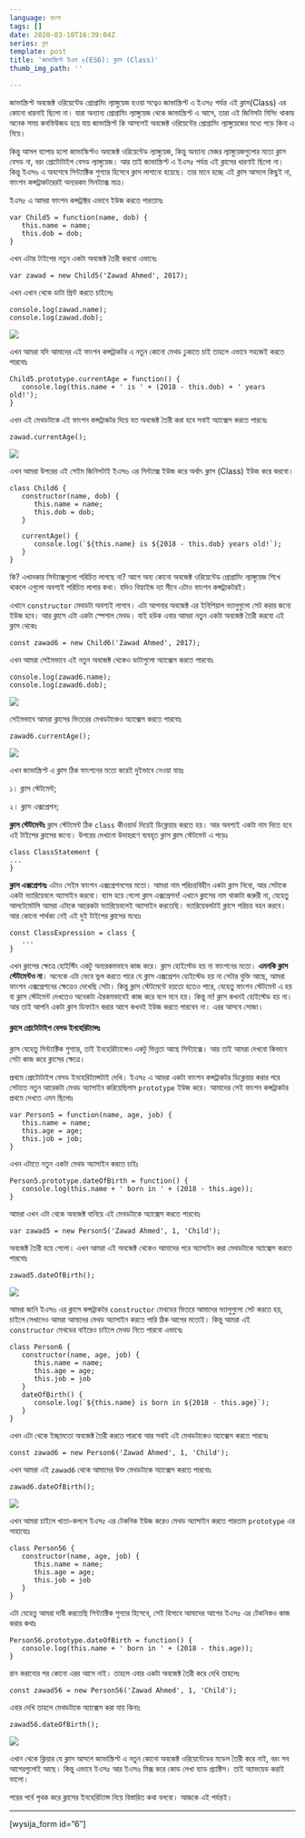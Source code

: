 ```yaml
---
language: বাংলা
tags: []
date: 2020-03-10T16:39:04Z
series: ব্লগ
template: post
title: 'জাভাস্ক্রিপ্ট ইএস ৬(ES6): ক্লাস (Class)'
thumb_img_path: ''

---
```

জাভাস্ক্রিপ্ট অবজেক্ট ওরিয়েন্টেড প্রোগ্রামিং ল্যাঙ্গুয়েজ হওয়া সত্বেও জাভাস্ক্রিপ্ট এ ইএস৫ পর্যন্ত এই ক্লাস(Class) এর কোনো ধারনাই ছিলো না। যারা অন্যান্য প্রোগ্রামিং ল্যাঙ্গুয়েজ থেকে জাভাস্ক্রিপ্ট এ আসে, তারা এই জিনিসটা মিসিং থাকায় অনেক সময় কনফিউজড হয়ে যায় জাভাস্ক্রিপ্ট কি আসলেই অবজেক্ট ওরিয়েন্টের প্রোগ্রামিং ল্যাঙ্গুয়েজের মধ্যে পড়ে কিনা এ নিয়ে।

কিন্তু আসল ব্যাপার হলো জাভাস্কিপ্টও অবজেক্ট ওরিয়েন্টেড ল্যাঙ্গুয়েজ, কিন্তু অন্যান্য মেজর ল্যাঙ্গুয়েজগুলোর মতো ক্লাস বেসড না, বরং প্রোটোটাইপ বেসড ল্যাঙ্গুয়েজ। আর তাই জাভাস্ক্রিপ্ট এ ইএস৫ পর্যন্ত এই ক্লাসের ধারণাই ছিলো না। কিন্তু ইএস৬ এ অবশেষে সিন্ট্যাক্টিক শুগ্যার হিসেবে ক্লাস লাগানো হয়েছে। তার মানে হচ্ছে এই ক্লাস আসলে কিছুই না, ফাংশন কন্সট্রাকটরেরই অন্যরকম সিনট্যাক্স মাত্র।

ইএস৫ এ আমরা ফাংশন কন্সট্রাক্টর এভাবে ইউজ করতে পারতামঃ

    var Child5 = function(name, dob) {
       this.name = name;
       this.dob = dob;
    }

এখন এটার টাইপের নতুন একটা অবজেক্ট তৈরী করবো এভাবেঃ

    var zawad = new Child5('Zawad Ahmed', 2017);

এখন এখান থেকে ডাটা প্রিন্ট করতে চাইলেঃ

    console.log(zawad.name);
    console.log(zawad.dob);

![](https://cdn-images-1.medium.com/max/800/1*F7JtzcT7Kdwrg941bHnwrQ.png)

এখন আমরা যদি আমাদের এই ফাংশন কন্সট্রাকটর এ নতুন কোনো মেথড ঢুকাতে চাই তাহলে এভাবে সহজেই করতে পারবোঃ

    Child5.prototype.currentAge = function() {
       console.log(this.name + ' is ' + (2018 - this.dob) + ' years old!');
    }

এখন এই মেথডটাকে এই ফাংশন কন্সট্রাকটর দিয়ে যত অবজেক্ট তৈরী করা হবে সবাই অ্যাক্সেস করতে পারবেঃ

    zawad.currentAge();

![](https://cdn-images-1.medium.com/max/800/1*aIdwerKh78Yc7N4yVEMdLA.png)

এখন আমরা উপরের এই সেইম জিনিসটাই ইএস৬ এর সিন্ট্যাক্স ইউজ করে অর্থাৎ ক্লাস (Class) ইউজ করে করবো।

    class Child6 {
       constructor(name, dob) {
          this.name = name;
          this.dob = dob;
       }
       
       currentAge() {
          console.log(`${this.name} is ${2018 - this.dob} years old!`);
       }
    }

কি? এখানকার সিন্ট্যাক্সগুলো পরিচিত লাগছে না? আগে অন্য কোনো অবজেক্ট ওরিয়েন্টেড প্রোগ্রামিং ল্যাঙ্গুয়েজ শিখে থাকলে এগুলো অবশ্যই পরিচিত লাগার কথা। যদিও বিহ্যাইন্ড দ্যা সীনে এটাও ফাংশন কন্সট্রাকটরই।

এখানে `constructor` মেথডটা অবশ্যই লাগবে। এটা আপনার অবজেক্ট এর ইনিশিয়াল ভ্যালুগুলো সেট করার জন্যে ইউজ হবে। আর ক্লাসে এটা একটা স্পেশাল মেথড। যাই হউক এবার আমরা নতুন একটা অবজেক্ট তৈরী করবো এই ক্লাস থেকেঃ

    const zawad6 = new Child6('Zawad Ahmed', 2017);

এখন আমরা সেইমভাবে এই নতুন অবজেক্ট থেকেও ডাটাগুলো অ্যাক্সেস করতে পারবোঃ

    console.log(zawad6.name);
    console.log(zawad6.dob);

![](https://cdn-images-1.medium.com/max/800/1*Of2DcPW0s60pkMjIQAM8Qg.png)

সেইমভাবে আমরা ক্লাসের ভিতরের মেথডটাকেও অ্যাক্সেস করতে পারবোঃ

    zawad6.currentAge();

![](https://cdn-images-1.medium.com/max/800/1*-QoEcIGLI0yWPOamrjG93g.png)

এখন জাভাস্ক্রিপ্ট এ ক্লাস ঠিক ফাংশনের মতো করেই দুইভাবে নেওয়া যায়ঃ

১। ক্লাস স্টেটমেন্ট;

২। ক্লাস এক্সপ্রেশন;

**ক্লাস স্টেটমেন্টঃ** ক্লাস স্টেটমেন্ট ঠিক `class` কীওয়ার্ড দিয়েই ডিক্লেয়ার করতে হয়। আর অবশ্যই একটা নাম দিতে হবে এই টাইপের ক্লাসের জন্যে। উপরের দেখানো উদাহরণে ব্যবহৃত ক্লাস ক্লাস স্টেটমেন্ট এ পড়েঃ

    class ClassStatement { 
    ...
    }

**ক্লাস এক্সপ্রেশনঃ** এটাও সেইম ফাংশন এক্সপ্রেশনসের মতো। আমরা নাম পরিচয়বিহীন একটা ক্লাস নিবো, আর সেটাকে একটা ভ্যারিয়েবলে অ্যাসাইন করবো। ব্যাস হয়ে গেলো ক্লাস এক্সপ্রেশন! এখানে ক্লাসের নাম থাকাটা জরুরী না, যেহেতু আলটেমেটলি আমরা এটাকে আরেকটা ভ্যারিয়েবলেই অ্যাসাইন করতেছি। ভ্যারিয়েবলটাই ক্লাসে পরিচয় বহন করবে। আর কোনো পার্থক্য নেই এই দুই টাইপের ক্লাসের মধ্যেঃ

    const ClassExpression = class {
       ...
    }

এখন ক্লাসের ক্ষেত্রে হোইস্টিং একটু অন্যরকমভাবে কাজ করে। ক্লাস হোইস্টেড হয় না ফাংশনের মতো। **এমনকি ক্লাস স্টেটমেন্টও না**। অনেকে এটা ভেবে ভুল করতে পারে যে ক্লাস এক্সপ্রেশন হোইস্টেড হয় না সেটার যুক্তি আছে, আমরা ফাংশন এক্সপ্রেশনের ক্ষেত্রেও দেখেছি সেটা। কিন্তু ক্লাস স্টেটমেন্টে হয়তো হতেও পারে, যেহেতু ফাংশন স্টেটমেন্ট এ হয় বা ক্লাস স্টেটমেন্ট দেখতেও অনেকটা ঐরকমভাবেই কাজ করে বলে মনে হয়। কিন্তু না! ক্লাস কখনই হোইস্টেড হয় না। আর তাই আপনি একটা ক্লাস ডিফাইন করার আগে কখনই ইউজ করতে পারবেন না। এরর আসবে সোজা।

#### ক্লাসে প্রোটোটাইপ বেসড ইনহেরিট্যান্সঃ

ক্লাস যেহেতু সিন্ট্যাক্টিক শুগ্যার, তাই ইনহেরিট্যান্সেও একটু ভিন্নতা আছে সিন্ট্যাক্সে। আর তাই আমরা দেখবো কিভাবে সেটা কাজ করে ক্লাসের ক্ষেত্রে।

প্রথমে প্রোটোটাইপ বেসড ইনহেরিট্যান্সটাই দেখি। ইএস৫ এ আমরা একটা ফাংশন কন্সট্রাকটর ডিক্লেয়ার করার পরে সেটাতে নতুন আরেকটা মেথড অ্যাসাইন করিয়েছিলাম `prototype` ইউজ করে। আমাদের সেই ফাংশন কন্সট্রাকটর প্রথমে দেখতে এমন ছিলোঃ

    var Person5 = function(name, age, job) {
       this.name = name;
       this.age = age;
       this.job = job;
    }

এখন এটাতে নতুন একটা মেথড অ্যাসাইন করতে চাইঃ

    Person5.prototype.dateOfBirth = function() {
       console.log(this.name + ' born in ' + (2018 - this.age));
    }

আমরা এখন এটা থেকে অবজেক্ট বানিয়ে এই মেথডটাকে অ্যাক্সেস করতে পারবোঃ

    var zawad5 = new Person5('Zawad Ahmed', 1, 'Child');

অবজেক্ট তৈরী হয়ে গেলো। এখন আমরা এই অবজেক্ট থেকেও আমাদের পরে অ্যাসাইন করা মেথডটাকে অ্যাক্সেস করতে পারবোঃ

    zawad5.dateOfBirth();

![](https://cdn-images-1.medium.com/max/800/1*gBVfGTHGvzicFssQKrDF_Q.png)

আমরা জানি ইএস৬ এর ক্লাসে কন্সট্রাকটর `constructor` মেথডের ভিতরে আমাদের ভ্যালুগুলো সেট করতে হয়, চাইলে সেখানেও আমরা আমাদের মেথড অ্যাসাইন করতে পারি ঠিক আগের মতোই। কিন্তু আমরা এই `constructor` মেথডের বাইরেও চাইলে মেথড নিতে পারবো এভাবেঃ

    class Person6 {
       constructor(name, age, job) {
          this.name = name;
          this.age = age; 
          this.job = job
       }
       dateOfBirth() {
          console.log(`${this.name} is born in ${2018 - this.age}`);
       }
    }

এখন এটা থেকে ইচ্ছামতো অবজেক্ট তৈরী করতে পারবো আর সবাই এই মেথডটাকেও অ্যাক্সেস করতে পারবেঃ

    const zawad6 = new Person6('Zawad Ahmed', 1, 'Child');

এখন আমরা এই `zawad6` থেকে আমাদের উক্ত মেথডটাকে অ্যাক্সেস করতে পারবোঃ

    zawad6.dateOfBirth();

![](https://cdn-images-1.medium.com/max/800/1*7XjV-Aoskut7TzIp4krPoA.png)

এখন আমরা চাইলে খাতা-কললে ইএস৫ এর টেকনিক ইউজ করেও মেথড অ্যাসাইন করতে পারতাম `prototype` এর সাহায্যেঃ

    class Person56 {
       constructor(name, age, job) {
          this.name = name;
          this.age = age; 
          this.job = job
       }
    }

এটা যেহেতু আমরা দাবী করতেছি সিন্ট্যাক্টিক শুগ্যার হিসেবে, সেই হিসাবে আমাদের আগের ইএস৫ এর টেকনিকও কাজ করার কথাঃ

    Person56.prototype.dateOfBirth = function() {
       console.log(this.name + ' born in ' + (2018 - this.age));
    }

রান করানোর পর কোনো এরর আসে নাই। তাহলে এবার একটা অবজেক্ট তৈরী করে দেখি তাহলেঃ

    const zawad56 = new Person56('Zawad Ahmed', 1, 'Child');

এবার দেখি তাহলে মেথডটাকে অ্যাক্সেস করা যায় কিনাঃ

    zawad56.dateOfBirth();

![](https://cdn-images-1.medium.com/max/800/1*hfzP4updjOzv5nPmwBzV0Q.png)

এখান থেকে ক্লিয়ার যে ক্লাস আসলে জাভাস্ক্রিপ্ট এ নতুন কোনো অবজেক্ট ওরিয়েন্টেডের মডেল তৈরী করে নাই, বরং সব আগেরগুলোই আছে। কিন্তু এভাবে ইএস৫ আর ইএস৬ মিক্স করে কোড লেখা ব্যাড প্র্যাক্টিস। তাই অ্যাভয়েড করাই ভালো।

পরের পর্বে পৃথক করে ক্লাসের ইনহেরিট্যান্স নিয়ে বিস্তারিত কথা বলবো। আজকে এই পর্যন্তই।

***

\[wysija_form id=”6″\]